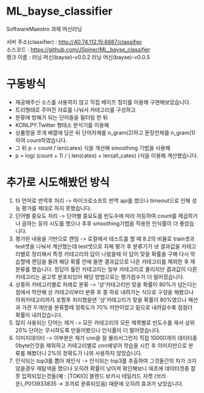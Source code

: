 # ML_bayse_classifier
SoftwareMaestro 과제 머신러닝

서버 주소(classifier) : http://40.74.112.15:8887/classifier  
소스코드 : https://github.com/JSpiner/ML_bayse_classifier  
랭크 이름 : 러닝 머신(bayse)-v0.0.2  러닝 머신(bayse)-v0.0.5    


# 구동방식
 
- 제공해주신 소스를 사용하지 않고 직접 베이즈 정리를 이용해 구현해보았습니다.
- 트리형태로 주어진 자료를 나눠서 카테고리를 구성하고
- 분류에 방해가 되는 단어들을 필터링 한 뒤
- KONLPY.Twitter 형태소 분석기를 이용해
- 상품명을 쪼개 배열에 담은 뒤 단어자체를 n_gram(2)하고 문장전체를 n_gram(1)하여 count하였습니다.
- 그 뒤 p = count / len(cates) 식을 개선해 smoothing 기법을 사용해
- p = log( (count + 1) / ( len(cates) + len(all_cates) )식을 이용해 계산했습니다.
 
 
# 추가로 시도해봤던 방식
 
1. 타 언어로 번역후 처리 -> 마이크로소프트 번역 api를 썼으나 timeout으로 인해 성능 평가를 제대로 하지 못했습니다.
2. 단어별 중요도 처리 -> 단어별 중요도를 빈도수에 따라 차등하여 count를 제곱하거나 곱하는 등의 시도를 했으나 추후 smoothing기법을 적용한 인식률이 더 좋았습니다.
3. 평가된 내용을 기반으로 랜덤 ->  로컬에서 테스트를 할 때 8:2의 비율로 train셋과 test셋을 나눠서 계산했는데 test셋으로 자체 평가 후 분류기가 낸 결과값을 카테고리별로 정리해서 특정 카테고리의 답이 나왔을때 이 답이 맞을 확률을 구해 다시 학습할때 랜덤을 돌려 해당 확률 안에 들면 결과값으로 나온 카테고리를 제외한 후 재분류를 했습니다. 정답이 틀린 카테고리는 일부 카테고리로 몰리지만 결과값이 다른 카테고리는 골고루 분포되있어 해당 방법으로는 평가점수가 더 떨어졌습니다.
4. 상중하 카테고리별로 차례로 분류 -> '상'카테고리만 맞을 확률이 80%가 넘는다는점에서 착안해 상 카테고리부터 분류 후 중 하로 내려가는 식으로 구성을 해봤으나 하위카테고리까지 포함후 처리했을댄 '상'카테고리가 맞을 확률이 80%였으나 패션과 가젼 두개만을 분류할때 정확도가 70% 미만이었고 밑으로 내려갈수록 점점더 확률이 내려갔습니다.
5. 많이 사용되는 단어는 제거 -> 모든 카테고리의 모든 제목별로 빈도수를 재서 상위 20% 단어는 무시하도록 만들어봤으나 인식률이 더 떨어졌습니다.
6. 이미지데이터 -> 이부분은 제가 cnn을 잘 몰라서그런지 직접 10000개의 데이터중 0byte인것을 제외하고 카테고리별로 cnn에넣어 학습을 시킨 후 이미지만으로 분류를 해봤더니 2%의 정확도가 나와 사용하지 않았습니다.
7. 인식되는 top3를 뽑아 재인식 -> 인식되는 top3를 추출하여 그것들간의 차가 크지 않을경우 재탐색을 했으나 오히려 확률이 낮아져 확인해보니 애초에 데이터셋중 잘못 입력되있는것들(예 : [TOKIO] 블렌드 보카시 테일러드 자켓 (브라운)_P013933835 -> 조끼로 분류되있음) 때문에 오히려 효과가 낮았습니다.
